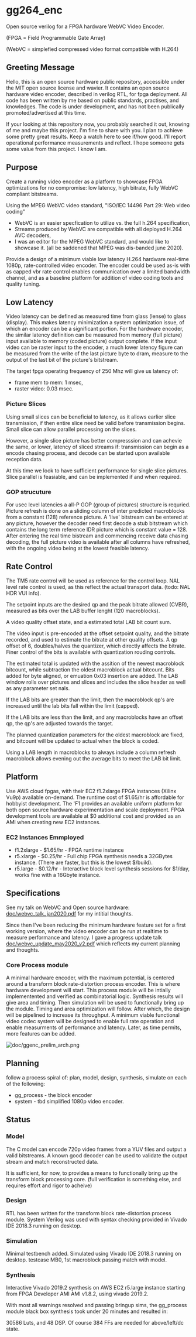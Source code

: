 # gg264_enc
Open source verilog for a FPGA hardware WebVC Video Encoder.

(FPGA = Field Programmable Gate Array)

(WebVC = simplefied compressed video format compatible with H.264)

## Greeting Message

Hello, this is an open source hardware public repository, accessible under the MIT open source license and wavier.
It contains an open source hardware video encoder, described in verilog RTL, for fpga deployment.
All code has been written by me based on public standards, practises, and knowledges.
The code is under development, and has not been publically promoted/advertised at this time.

If your looking at this repository now, you probably searched it out, knowing of me and maybe this project.
I'm fine to share with you.
I plan to achieve some pretty great results. 
Keep a watch here to see if/how good. 
I'll report operational performance measurements and reflect.
I hope someone gets some value from this project. I know I am.

## Purpose

Create a running video encoder as a platform to showcase FPGA optimizations for no compromise: low latency, high bitrate, fully WebVC compliant bitstreams. 

Using the MPEG WebVC video standard, "ISO/IEC 14496 Part 29: Web video coding"
- WebVC is an easier specfication to utilize vs. the full h.264 specification,
- Streams produced by WebVC are compatible with all deployed H.264 AVC decoders, 
- I was an editor for the MPEG WebVC standard, and would like to showcase it. (all be saddened that MPEG was dis-banded june 2020).

Provide a design of a minimum viable low latency H.264 hardware real-time 1080p, rate-controlled video encoder. 
The encoder could be used as-is with as capped vbr rate control enables communication over a limited bandwidth channel, 
and as a baseline platform for addition of video coding tools and quality tuning.

 
## Low Latency

Video latency can be defined as measured time from glass (lense) to glass (display). 
This makes latency minimization a system optimization issue, of which an encoder can be a significant portion.
For the hardware encoder, the similar latency definition can be measured from memory (full picture) input available to memory (coded picture) output complete.
If the input video can be raster input to the encoder, a much lower latency figure can be measured from the write of the last picture byte to dram, measure to the output of the last bit of the picture's bitstream. 

The target fpga operating frequency of 250 Mhz will give us latency of: 
- frame mem to mem: 1 msec, 
- raster video: 0.03 msec.

### Picture Slices

Using small slices can be beneficial to latency, as it allows earlier slice transmission, if then entire slice need be valid before transmission begins.
Small slice can allow parallel processing on the slices. 

However, a single slice picture has better compresssion and can achevie the same, or lower, latency of sliced streams if: transmission can begin as a encode chasing process, and decode can be started upon available reception data. 

At this time we look to have sufficient performance for single slice pictures. Slice parallel is feasiable, and can be implemented if and when required.

### GOP strucuture

For usec level latencies a all-P GOP (group of pictures) structure is requried.
Picture refresh is done on a sliding column of inter predicted macroblocks from a constant (128) reference picture.
A 'live' bitstream can be entered at any picture, however the decoder need first decode a stub bitstream which contains the long term reference IDR picture which is constant value = 128.
After entering the real time bistream and commencing receive data chasing decoding, the full picture video is available after all columns have refreshed, with the ongoing video being at the lowest feasible latency. 

## Rate Control

The TM5 rate control will be used as reference for the control loop.
NAL level rate control is used, as this reflect the actual transport data. (todo: NAL HDR VUI info).

The setpoint inputs are the desired qp and the peak bitrate allowed (CVBR), measured as bits over the LAB buffer lenght (120 macroblocks).

A video quality offset state, and a estimated total LAB bit count sum.

The video input is pre-encoded at the offset setpoint quality, and the bitrate recorded, and used to estimate the bitrate at other quality offsets. A qp offset of 6, doubles/halves the quantizer, which directly affects the bitrate. Finer control of the bits is available with quantization rouding controls.

The estimated total is updated with the assition of the newest macroblock bitcount, while subtraction the oldest macroblock actual bitcount. Bits added for byte aligned, or emuation 0x03 insertion are added. The LAB window rolls over pictures and slices and includes the slice header as well as any parameter set nals.

If the LAB bits are greater than the limit, then the macroblock qp's are increased until the lab bits fall within the limit (capped).

If the LAB bits are less than the limit, and any macroblocks have an offset qp, the qp's are adjusted towards the target.

The planned quantization parameters for the oldest macroblock are fixed, and bitcount will be updated to actual when the block is coded.

Using a LAB length in macroblocks to always include a column refresh macroblock allows evening out the average bits to meet the LAB bit limit.

## Platform

Use AWS cloud fpgas, with their EC2 f1.2xlarge FPGA instances (Xilinx Vu9p) available on-demand. 
The runtime cost of $1.65/hr is affordable for hobbyist development. The 'F1 provides an available uniform platform for both open source hardware experimentation and scale deployment.
FPGA development tools are available at $0 additional cost and provided as an AMI when creating new EC2 instances.

### EC2 Instances Emmployed
- f1.2xlarge - $1.65/hr - FPGA runtime instance
- r5.xlarge  - $0.25/hr - Full chip FPGA synthesis needs a 32GBytes instance. (There are faster, but this is the lowest $/build). 
- r5.large   - $0.12/hr - Interactive block level synthesis sessions for $1/day, works fine with a 16Gbyte instance.

## Specifications

See my talk on WebVC and Open source hardware: [doc/webvc_talk_jan2020.pdf](doc/webvc_talk_jan2020.pdf)
for my intitial thoughts.

Since then I've been reducing the minimum hardware feature set for a first working version, 
where the video encoder can be run at realtime to measure performance and latency.
I gave a progress update talk [doc/webvc_update_may2020_v2.pdf](doc/webvc_update_may2020_v2.pdf) which reflects my current planning and thoughts.

### Core Process module

A minimal hardware encoder, with the maximum potential, is centered around a transform block rate-distortion process encoder.
This is where hardware development will start. This process module will be intially implementented and verified as combinatorial logic.
Synthesis results will give area and timing. Then simulation will be used to functionally bring up the module. Timing and area optimization will follow. 
After which, the design will be pipelined to increase its throughput. A minimum viable functional video codec system will be designed to enable full rate operation
and enable measurments of performance and latency. Later, as time permits, more features can be added.

![doc/ggenc_prelim_arch.png](doc/ggenc_prelim_arch.png "Architecture Diagram" )

## Planning
follow a process spiral of: plan, model, design, synthesis, simulate on each of the following:
- gg_process - the block encoder
- system - tbd simplified 1080p video encoder.

## Status

### Model
The C model can encode 720p video frames from a YUV files and output a valid bitstreams.
A known good decoder can be used to validate the output stream and match reconstructed data.
 
It is sufficient, for now, to provides a means to functionally bring up the transform block processing core.
(full verification is something else, and requires effort and rigor to acheive)

### Design
RTL has been written for the transform block rate-distortion process module. 
System Verilog was used with syntax checking provided in Vivado IDE 2018.3 running on desktop.

### Simulation

Minimal testbench added. Simulated using Vivado IDE 2018.3 running on desktop.
testcase MB0, 1st macroblock passing match with model.

### Synthesis
Interactive Vivado 2019.2 synthesis on AWS EC2 r5.large instance starting from FPGA Developer AMI AMI v1.8.2, using vivado 2019.2.

With most all warnings resolved and passing bringup sims, the gg_process module black box synthesis took under 20 minutes and resulted in:

30586 Luts, and 48 DSP. Of course 384 FFs are needed for above/left/dc state.










